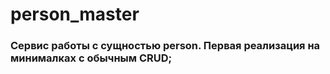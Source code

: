 # person_master
### Сервис работы с сущностью person. Первая реализация на минималках с обычным CRUD; 